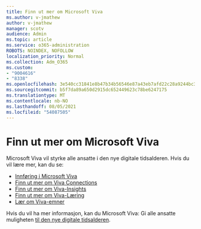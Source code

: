 ```yaml
---
title: Finn ut mer om Microsoft Viva
ms.author: v-jmathew
author: v-jmathew
manager: scotv
audience: Admin
ms.topic: article
ms.service: o365-administration
ROBOTS: NOINDEX, NOFOLLOW
localization_priority: Normal
ms.collection: Adm_O365
ms.custom:
- "9004616"
- "8338"
ms.openlocfilehash: 3e540cc31841e8b47b34b56546e87a43eb7afd22c28a9244bc3016e9937b087c
ms.sourcegitcommit: b5f7da89a650d2915dc652449623c78be6247175
ms.translationtype: MT
ms.contentlocale: nb-NO
ms.lasthandoff: 08/05/2021
ms.locfileid: "54087505"
---
```

# <a name="learn-about-microsoft-viva"></a>Finn ut mer om Microsoft Viva

Microsoft Viva vil styrke alle ansatte i den nye digitale tidsalderen. Hvis du vil lære mer, kan du se:

- [Innføring i Microsoft Viva](https://www.microsoft.com/microsoft-viva/overview)
- [Finn ut mer om Viva Connections](https://aka.ms/VivaConnectionsBlog/)
- [Finn ut mer om Viva-Insights](https://aka.ms/VivaInsightsBlog)
- [Finn ut mer om Viva-Læring](https://aka.ms/VivaLearningBlog)
- [Lær om Viva-emner](https://aka.ms/viva/topics/blog)

Hvis du vil ha mer informasjon, kan du Microsoft Viva: Gi alle ansatte muligheten [til den nye digitale tidsalderen](https://www.microsoft.com/microsoft-365/blog/2021/02/04/microsoft-viva-empowering-every-employee-for-the-new-digital-age/).
